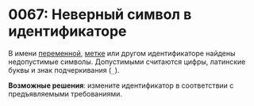 # 0067: Неверный символ в идентификаторе

В имени [переменной](../../coding/variables.md), [метке](../../coding/data-types.md#metki) или другом идентификаторе найдены недопустимые символы. Допустимыми считаются цифры, латинские буквы и знак подчеркивания \(`_`\).

**Возможные решения**: измените идентификатор в соответствии с предъявляемыми требованиями.

